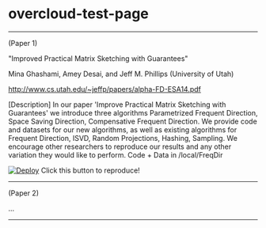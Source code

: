 overcloud-test-page
===================

--------------------------------------

(Paper 1)

"Improved Practical Matrix Sketching with Guarantees"

Mina Ghashami, Amey Desai, and Jeff M. Phillips (University of Utah)

http://www.cs.utah.edu/~jeffp/papers/alpha-FD-ESA14.pdf

[Description]
In our paper 'Improve Practical Matrix Sketching with Guarantees' we introduce three algorithms Parametrized Frequent Direction, Space Saving Direction, Compensative Frequent Direction. We provide code and datasets for our new algorithms, as well as existing algorithms for Frequent Direction, ISVD, Random Projections, Hashing, Sampling. We encourage other researchers to reproduce our results and any other variation they would like to perform. Code + Data in /local/FreqDir

[![Deploy](http://www.maniado.jp/usrimg/4_8205fdb6118e31a00b2473522da19ba3)](http://pc32.utahddc.geniracks.net/cgi-bin/yoko.cgi?155.99.144.46:5000/esa)
Click this button to reproduce!

--------------------------------------

(Paper 2)

...

--------------------------------------
